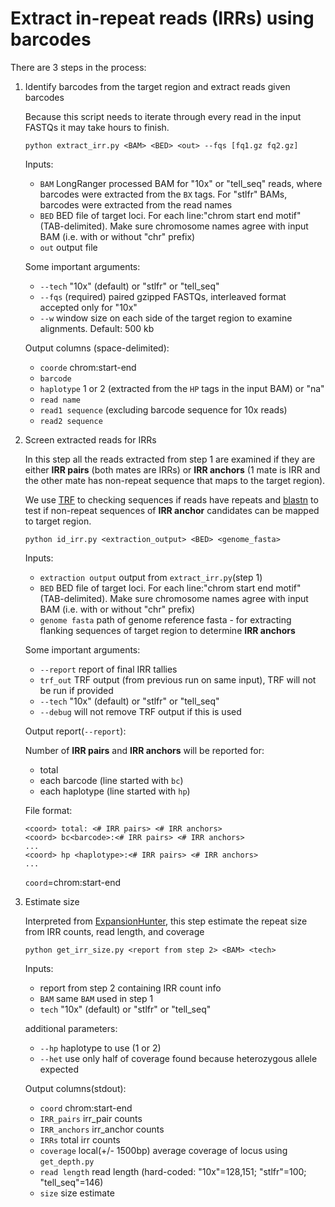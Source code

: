 # Extract in-repeat reads (IRRs) using barcodes

There are 3 steps in the process:

1. Identify barcodes from the target region and extract reads given barcodes

 	Because this script needs to iterate through every read in the input FASTQs it may take hours to finish. 

    ```
    python extract_irr.py <BAM> <BED> <out> --fqs [fq1.gz fq2.gz]
    ```
	Inputs:
	- `BAM` LongRanger processed BAM for "10x" or "tell_seq" reads, where barcodes were extracted from the `BX` tags. For "stlfr" BAMs, barcodes were extracted from the read names
	- `BED` BED file of target loci. For each line:"chrom start end motif" (TAB-delimited). Make sure chromosome names agree with input BAM (i.e. with or without "chr" prefix)
	- `out` output file
    
	Some important arguments:
	- `--tech` "10x" (default) or "stlfr" or "tell_seq"
	- `--fqs` (required) paired gzipped FASTQs, interleaved format accepted only for "10x"
	- `--w` window size on each side of the target region to examine alignments. Default: 500 kb
    
	Output columns (space-delimited):
	- `coorde` chrom:start-end
 	- `barcode`
 	- `haplotype` 1 or 2 (extracted from the `HP` tags in the input BAM) or "na"
 	- `read name`
 	- `read1 sequence` (excluding barcode sequence for 10x reads)
 	- `read2 sequence`

2. Screen extracted reads for IRRs

	In this step all the reads extracted from step 1 are examined if they are either **IRR pairs** (both mates are IRRs) or **IRR anchors** (1 mate is IRR and the other mate has non-repeat sequence that maps to the target region).
    
	We use [TRF](https://tandem.bu.edu/trf/trf.html) to checking sequences if reads have repeats and [blastn](https://ftp.ncbi.nlm.nih.gov/blast/executables/blast+/LATEST/) to test if non-repeat sequences of **IRR anchor** candidates can be mapped to target region.
    
	```
 	python id_irr.py <extraction_output> <BED> <genome_fasta>
 	```
 	Inputs:
 	- `extraction output` output from `extract_irr.py`(step 1)
 	- `BED` BED file of target loci. For each line:"chrom start end motif" (TAB-delimited). Make sure chromosome names agree with input BAM (i.e. with or without "chr" prefix)
 	- `genome fasta` path of genome reference fasta - for extracting flanking sequences of target region to determine **IRR anchors**
 
 	Some important arguments:
 	- `--report` report of final IRR tallies
 	- `trf_out` TRF output (from previous run on same input), TRF will not be run if provided
 	- `--tech` "10x" (default) or "stlfr" or "tell_seq"
 	- `--debug` will not remove TRF output if this is used
 
 	Output report(`--report`):
 
 	Number of **IRR pairs** and **IRR anchors** will be reported for:
 	- total
 	- each barcode (line started with `bc`)
 	- each haplotype (line started with `hp`)
 
 	File format:
 	```
 	<coord> total: <# IRR pairs> <# IRR anchors>
 	<coord> bc<barcode>:<# IRR pairs> <# IRR anchors>
 	...
 	<coord> hp <haplotype>:<# IRR pairs> <# IRR anchors>
 	...
 	```
	`coord`=chrom:start-end

3. Estimate size

	Interpreted from [ExpansionHunter](https://genome.cshlp.org/content/27/11/1895), this step estimate the repeat size from IRR counts, read length, and coverage

	```
	python get_irr_size.py <report from step 2> <BAM> <tech>
	```
	Inputs:
	- report from step 2 containing IRR count info
	- `BAM` same `BAM` used in step 1
	- `tech` "10x" (default) or "stlfr" or "tell_seq"

	additional parameters:
	- `--hp` haplotype to use (1 or 2)
	- `--het` use only half of coverage found because heterozygous allele expected

	Output columns(stdout):
	- `coord` chrom:start-end
	- `IRR_pairs` irr_pair counts
	- `IRR_anchors` irr_anchor counts
	- `IRRs` total irr counts
	- `coverage` local(+/- 1500bp) average coverage of locus using `get_depth.py`
	- `read length` read length (hard-coded: "10x"=128,151; "stlfr"=100; "tell_seq"=146) 
	- `size` size estimate
